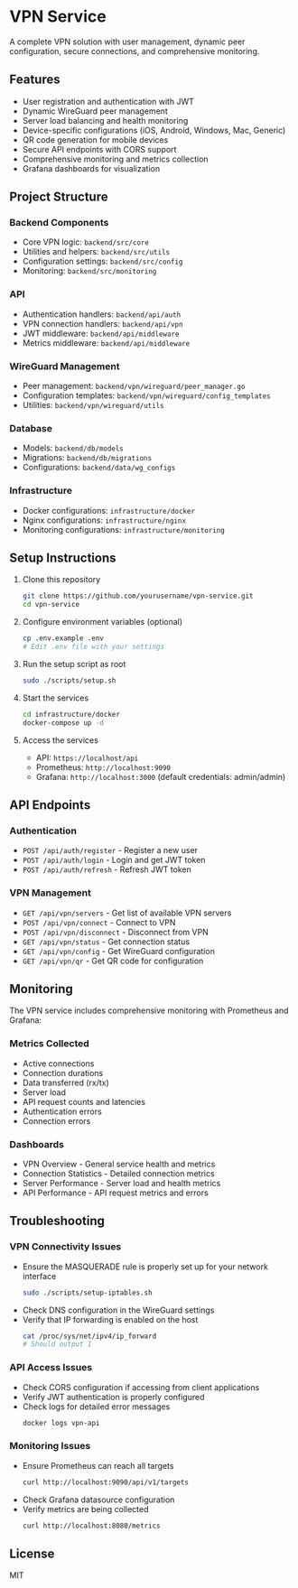 # VPN Service

A complete VPN solution with user management, dynamic peer configuration, secure connections, and comprehensive monitoring.

## Features

- User registration and authentication with JWT
- Dynamic WireGuard peer management
- Server load balancing and health monitoring
- Device-specific configurations (iOS, Android, Windows, Mac, Generic)
- QR code generation for mobile devices
- Secure API endpoints with CORS support
- Comprehensive monitoring and metrics collection
- Grafana dashboards for visualization

## Project Structure

### Backend Components
- Core VPN logic: `backend/src/core`
- Utilities and helpers: `backend/src/utils`
- Configuration settings: `backend/src/config`
- Monitoring: `backend/src/monitoring`

### API
- Authentication handlers: `backend/api/auth`
- VPN connection handlers: `backend/api/vpn`
- JWT middleware: `backend/api/middleware`
- Metrics middleware: `backend/api/middleware`

### WireGuard Management
- Peer management: `backend/vpn/wireguard/peer_manager.go`
- Configuration templates: `backend/vpn/wireguard/config_templates`
- Utilities: `backend/vpn/wireguard/utils`

### Database
- Models: `backend/db/models`
- Migrations: `backend/db/migrations`
- Configurations: `backend/data/wg_configs`

### Infrastructure
- Docker configurations: `infrastructure/docker`
- Nginx configurations: `infrastructure/nginx`
- Monitoring configurations: `infrastructure/monitoring`

## Setup Instructions

1. Clone this repository
   ```bash
   git clone https://github.com/yourusername/vpn-service.git
   cd vpn-service
   ```

2. Configure environment variables (optional)
   ```bash
   cp .env.example .env
   # Edit .env file with your settings
   ```

3. Run the setup script as root
   ```bash
   sudo ./scripts/setup.sh
   ```

4. Start the services
   ```bash
   cd infrastructure/docker
   docker-compose up -d
   ```

5. Access the services
   - API: `https://localhost/api`
   - Prometheus: `http://localhost:9090`
   - Grafana: `http://localhost:3000` (default credentials: admin/admin)

## API Endpoints

### Authentication
- `POST /api/auth/register` - Register a new user
- `POST /api/auth/login` - Login and get JWT token
- `POST /api/auth/refresh` - Refresh JWT token

### VPN Management
- `GET /api/vpn/servers` - Get list of available VPN servers
- `POST /api/vpn/connect` - Connect to VPN
- `POST /api/vpn/disconnect` - Disconnect from VPN
- `GET /api/vpn/status` - Get connection status
- `GET /api/vpn/config` - Get WireGuard configuration
- `GET /api/vpn/qr` - Get QR code for configuration

## Monitoring

The VPN service includes comprehensive monitoring with Prometheus and Grafana:

### Metrics Collected
- Active connections
- Connection durations
- Data transferred (rx/tx)
- Server load
- API request counts and latencies
- Authentication errors
- Connection errors

### Dashboards
- VPN Overview - General service health and metrics
- Connection Statistics - Detailed connection metrics
- Server Performance - Server load and health metrics
- API Performance - API request metrics and errors

## Troubleshooting

### VPN Connectivity Issues
- Ensure the MASQUERADE rule is properly set up for your network interface
  ```bash
  sudo ./scripts/setup-iptables.sh
  ```
- Check DNS configuration in the WireGuard settings
- Verify that IP forwarding is enabled on the host
  ```bash
  cat /proc/sys/net/ipv4/ip_forward
  # Should output 1
  ```

### API Access Issues
- Check CORS configuration if accessing from client applications
- Verify JWT authentication is properly configured
- Check logs for detailed error messages
  ```bash
  docker logs vpn-api
  ```

### Monitoring Issues
- Ensure Prometheus can reach all targets
  ```bash
  curl http://localhost:9090/api/v1/targets
  ```
- Check Grafana datasource configuration
- Verify metrics are being collected
  ```bash
  curl http://localhost:8080/metrics
  ```

## License

MIT
